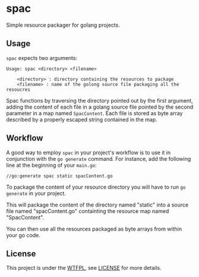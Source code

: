 spac
====

Simple resource packager for golang projects.

Usage
-----

`spac` expects two arguments:

    Usage: spac <directory> <filename>

        <directory> : directory containing the resources to package
        <filename> : name of the golong source file packaging all the resoucres

Spac functions by traversing the directory pointed out by the first argument, 
adding the content of each file in a golang source file pointed by the second 
parameter in a map named `SpacContent`. Each file is stored as byte array 
described by a properly escaped string contained in the map.

Workflow
--------

A good way to employ `spac` in your project's workflow is to use it in 
conjunction with the `go generate` command. For instance, add the following 
line at the beginning of your `main.go`:

    //go:generate spac static spacContent.go

To package the content of your resource directory you will have to run 
`go generate` in your project. 

This will package the content of the directory named "static" into a source 
file named "spacContent.go" containting the resource map named "SpacContent".  

You can then use all the resources packaged as byte arrays from within your
go code.

License
-------

This project is under the [WTFPL](http://www.wtfpl.net/), see 
[LICENSE](https://github.com/Marneus68/spac/blob/master/LICENSE) for more 
details.
